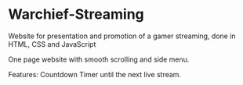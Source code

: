 # Warchief-Streaming
Website for presentation and promotion of a gamer streaming, done in HTML, CSS and JavaScript

One page website with smooth scrolling and side menu.

Features: Countdown Timer until the next live stream.
